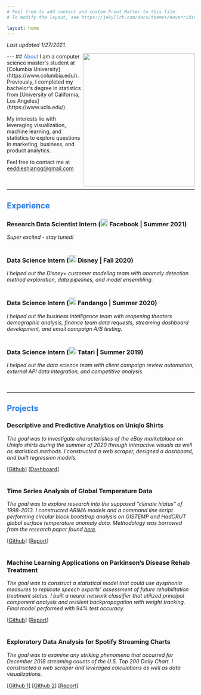 ```yaml
---
# Feel free to add content and custom Front Matter to this file.
# To modify the layout, see https://jekyllrb.com/docs/themes/#overriding-theme-defaults

layout: home
---
```


*Last updated 1/27/2021.*

<img style="float: right;" width="300" height="357" src="/es_website/assets/prof_pic_final.png">
---
## <font color='2a7ae2'>About</font>
I am a computer science master's student at [Columbia University](https://www.columbia.edu/). Previously, I completed my bachelor's degree in statistics from [University of California, Los Angeles](https://www.ucla.edu/). 

My interests lie with leveraging visualization, machine learning, and statistics to explore questions in marketing, business, and product analytics. 

Feel free to contact me at eeddieshiangg@gmail.com 
<br><br><br>

----
## <font color='2a7ae2'>Experience</font>
### **Research Data Scientist Intern** (<a href="https://www.facebook.com/"><img width="20" height="20" src="/es_website/assets/facebook_logo.jpg"></a> Facebook | Summer 2021) 
*Super excited - stay tuned!* 
<br><br>

### **Data Science Intern** (<a href="https://www.disney.com/"><img width="20" height="20" src="/es_website/assets/disney_logo.jpg"></a> Disney | Fall 2020) 
*I helped out the Disney+ customer modeling team with anomaly detection method exploration, data pipelines, and model ensembling.* 
<br><br>

### **Data Science Intern** (<a href="https://www.fandango.com"><img width="20" height="20" src="/es_website/assets/fandango_logo.jpg"></a> Fandango | Summer 2020) 
*I helped out the business intelligence team with reopening theaters demographic analysis, finance team data requests, streaming dashboard development, and email campaign A/B testing.* 
<br><br>

### **Data Science Intern** (<a href="https://www.tatari.tv"><img width="20" height="20" src="/es_website/assets/tatari_logo.jpg"></a> Tatari | Summer 2019) 
*I helped out the data science team with client campaign review automation, external API data integration, and competitive analysis.*
<br><br><br>








----
## <font color='2a7ae2'>Projects</font>

### **Descriptive and Predictive Analytics on Uniqlo Shirts** 
*The goal was to investigate characteristics of the eBay marketplace on Uniqlo shirts during the summer of 2020 through interactive visuals as well as statistical methods. I constructed a web scraper, designed a dashboard, and built regression models.*

[[Github](https://github.com/eshiang21/uniqlo_ebay)]
[[Dashboard](https://public.tableau.com/profile/edward.shiang#!/vizhome/UniqloKAWSEbayDashboard/KawsDash)]
<br><br>

### **Time Series Analysis of Global Temperature Data** 
*The goal was to explore research into the supposed "climate hiatus" of 1998-2013. I constructed ARIMA models and a command line script performing circular block bootstrap analysis on GISTEMP and HadCRUT global surface temperature anomaly data. Methodology was borrowed from the research paper found [here](https://statistics.stanford.edu/sites/g/files/sbiybj6031/f/2015-16.pdf).* 

[[Github](https://github.com/eshiang21/time_series_climate_data)] [[Report](https://github.com/eshiang21/time_series_climate_data/blob/master/time_series_final_report.pdf)]
<br><br>

### **Machine Learning Applications on Parkinson’s Disease Rehab Treatment** 
*The goal was to construct a statistical model that could use dysphonia measures to replicate speech experts' assessment of future rehabilitation treatment status. I built a neural network classifier that utilized principal component analysis and resilient backpropagation with weight tracking. Final model performed with 94% test accuracy.*

[[Github](https://github.com/eshiang21/parkinsons_classifier/blob/master/parkinsons_classification_final_script.R)] [[Report](https://github.com/eshiang21/parkinsons_classifier/blob/master/parkinsons_classifier_report.pdf)]
<br><br>

### **Exploratory Data Analysis for Spotify Streaming Charts** 
*The goal was to examine any striking phenomena that occurred for December 2018 streaming counts of the U.S. Top 200 Daily Chart. I constructed a web scraper and leveraged calculations as well as data visualizations.*

[[Github 1](https://github.com/eshiang21/SpotifyRecAlgCharScraper/blob/master/MW2%20Spotify%20RecAlg%20Char%20Scraper.Rmd)] [[Github 2](https://github.com/eshiang21/SpotifyDec2018Analysis/blob/master/MW1_Spotify_12_2018.Rmd)]  [[Report](https://moonwalkk.wordpress.com/2019/02/02/tt1-here-comes-santa-claus-xxxtentacion-too-spotifys-daily-u-s-top-200-chart-roundup-for-december-2018/)]
<br><br><br>

